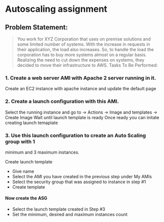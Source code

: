# Autoscaling assignment

## Problem Statement:

> You work for XYZ Corporation that uses on premise solutions and some limited
> number of systems. With the increase in requests in their application, the load
> also increases. So, to handle the load the corporation has to buy more systems
> almost on a regular basis. Realizing the need to cut down the expenses on
> systems, they decided to move their infrastructure to AWS.
> Tasks To Be Performed:

### 1. Create a web server AMI with Apache 2 server running in it.
Create an EC2 instance with apache instance and update the default page

### 2. Create a launch configuration with this AMI.
Select the running instance and go to 
-> Actions -> Image and templates -> Create Image
Wait until launch template is ready
Once ready you can initate creating launch temaplate

### 3. Use this launch configuration to create an Auto Scaling group with 1
minimum and 3 maximum instances.

Create launch template
- Give name
- Select the AMI you have created in the previous step under My AMIs
- Select the security group that was assigned to instance in step #1
- Create template

#### Now create the ASG
- Select the launch template created in Step #3
- Set the minimum, desired and maximum instances count
